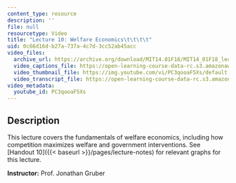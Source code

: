 ```yaml
---
content_type: resource
description: ''
file: null
resourcetype: Video
title: "Lecture 10: Welfare Economics\t\t\t\t"
uid: 0c66d16d-b27a-737a-4c7d-3cc52ab45acc
video_files:
  archive_url: https://archive.org/download/MIT14.01F18/MIT14_01F18_lec10_300k.mp4
  video_captions_file: https://open-learning-course-data-rc.s3.amazonaws.com/14-01-principles-of-microeconomics-fall-2018/f48b320aee885fc79216d973655eb33c_PC3qooaF5Xs.vtt
  video_thumbnail_file: https://img.youtube.com/vi/PC3qooaF5Xs/default.jpg
  video_transcript_file: https://open-learning-course-data-rc.s3.amazonaws.com/14-01-principles-of-microeconomics-fall-2018/5af06af94bac3d209a674b39dc685787_PC3qooaF5Xs.pdf
video_metadata:
  youtube_id: PC3qooaF5Xs
---
```


Description
-----------

This lecture covers the fundamentals of welfare economics, including how competition maximizes welfare and government interventions. See [Handout 10]({{< baseurl >}}/pages/lecture-notes) for relevant graphs for this lecture.

**Instructor:** Prof. Jonathan Gruber